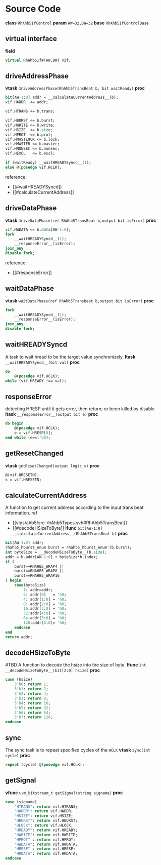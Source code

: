 # Source Code
**class** `RhAhb5IfControl`
**param** `AW=32,DW=32`
**base** `RhAhb5IfControlBase`

## virtual interface
**field**
```systemverilog
virtual RhAhb5If#(AW,DW) vif;
```

## driveAddressPhase
**vtask** `driveAddressPhase(RhAhb5TransBeat b, bit waitReady)`
**proc**
```systemverilog
bit[AW-1:0] addr = __calculateCurrentAddress__(b);
vif.HADDR  <= addr;

vif.HTRANS <= b.trans;

vif.HBURST <= b.burst;
vif.HWRITE <= b.write;
vif.HSIZE  <= b.size;
vif.HPROT  <= b.prot;
vif.HMASTLOCK <= b.lock;
vif.HMASTER <= b.master;
vif.HNONSEC <= b.nonsec;
vif.HEXCL   <= b.excl;

if (waitReady) __waitHREADYSyncd__(1);
else @(posedge vif.HCLK);

```
reference:
- [[#waitHREADYSyncd]]
- [[#calculateCurrentAddress]]
## driveDataPhase
**vtask** `driveDataPhase(ref RhAhb5TransBeat b,output bit isError)`
**proc**
```systemverilog
vif.HWDATA <= b.data[DW-1:0];
fork
	__waitHREADYSyncd__(1);
	__responseError__(isError);
join_any
disable fork;
```
reference:
- [[#responseError]]
## waitDataPhase
**vtask** `waitDataPhase(ref RhAhb5TransBeat b,output bit isError)`
**proc**
```systemverilog
fork
	__waitHREADYSyncd__(1);
	__responseError__(isError);
join_any
disable fork;
```
## waitHREADYSyncd
A task to wait hread to be the target value synchronizely.
**ltask** `__waitHREADYSyncd__(bit val)`
**proc**
```systemverilog
do
	@(posedge vif.HCLK);
while (vif.HREADY !== val);
```
## responseError
detecting HRESP until it gets error, then return; or been killed by disable
**ltask** `__responseError__(output bit e)`
**proc**
```systemverilog
do begin
	@(posedge vif.HCLK);
	e = vif.HRESP[0];
end while (e==1'b0);
```

## getResetChanged
**vtask** `getResetChanged(output logic s)`
**proc**
```systemverilog
@(vif.HRESETN);
s = vif.HRESETN;
```

## calculateCurrentAddress
A function to get current address according to the input trans beat information.
ref
- [[vips/ahb5/src-rhAhb5Types.svh#RhAhb5TransBeat]]
- [[#decodeHSizeToByte]]
**lfunc** `bit[AW-1:0] __calculateCurrentAddress__(RhAhb5TransBeat b)`
**proc**
```systemverilog
bit[AW-1:0] addr;
rhahb5_hburst_enum burst = rhahb5_hburst_enum'(b.burst);
int byteSize = __decodeHSizeToByte__(b.size);
addr = b.addr[AW-1:0] + byteSize*b.index;
if (
	burst==RHAHB5_WRAP4 ||
	burst==RHAHB5_WRAP8 ||
	burst==RHAHB5_WRAP16
) begin
	case(byteSize)
		1: addr=addr;
		2: addr[0]   = 'h0;
		4: addr[1:0] = 'h0;
		8: addr[2:0] = 'h0;
		16:addr[3:0] = 'h0;
		32:addr[4:0] = 'h0;
		64:addr[5:0] = 'h0;
		128:addr[6:0]= 'h0;
	endcase
end
return addr;
```

## decodeHSizeToByte
#TBD 
A function to decode the hsize into the size of byte.
**lfunc** `int __decodeHSizeToByte__(bit[2:0] hsize)`
**proc**
```systemverilog
case (hsize)
	3'h0: return 1;
	3'h1: return 2;
	3'h2: return 4;
	3'h3: return 8;
	3'h4: return 16;
	3'h5: return 32;
	3'h6: return 64;
	3'h7: return 128;
endcase
```

## sync
The sync task is to repeat specified cycles of the `HCLK`
**vtask** `sync(int cycle)`
**proc**
```systemverilog
repeat (cycle) @(posedge vif.HCLK);
```
## getSignal
**vfunc** `uvm_bitstream_t getSignal(string signame)`
**proc**
```systemverilog
case (signame)
	"HTRANS": return vif.HTRANS;
	"HADDR": return vif.HADDR;
	"HSIZE": return vif.HSIZE;
	"HBURST": return vif.HBURST;
	"HLOCK": return vif.HLOCK;
	"HREADY": return vif.HREADY;
	"HWRITE": return vif.HWRITE;
	"HPROT" : return vif.HPROT;
	"HWDATA": return vif.HWDATA;
	"HRESP" : return vif.HRESP;
	"HRDATA": return vif.HRDATA;
endcase
```